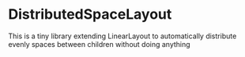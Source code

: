 # DistributedSpaceLayout
This is a tiny library extending LinearLayout to automatically distribute evenly spaces between children without doing anything
